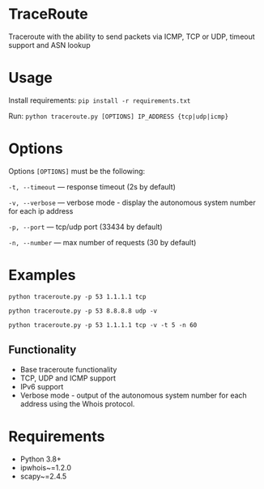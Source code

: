 # TraceRoute

Traceroute with the ability to send packets via ICMP, TCP or UDP, timeout
support and ASN lookup

# Usage

Install requirements:
`pip install -r requirements.txt`

Run:
`python traceroute.py [OPTIONS] IP_ADDRESS {tcp|udp|icmp}`

# Options

Options `[OPTIONS]` must be the following:

`-t, --timeout` — response timeout (2s by default)

`-v, --verbose` — verbose mode - display the autonomous system number for each
ip address

`-p, --port` — tcp/udp port (33434 by default)

`-n, --number` — max number of requests (30 by default)

# Examples

`python traceroute.py -p 53 1.1.1.1 tcp`

`python traceroute.py -p 53 8.8.8.8 udp -v`

`python traceroute.py -p 53 1.1.1.1 tcp -v -t 5 -n 60`

## Functionality

- Base traceroute functionality
- TCP, UDP and ICMP support
- IPv6 support
- Verbose mode - output of the autonomous system number for each address using
  the Whois protocol.

# Requirements

- Python 3.8+
- ipwhois~=1.2.0
- scapy~=2.4.5

